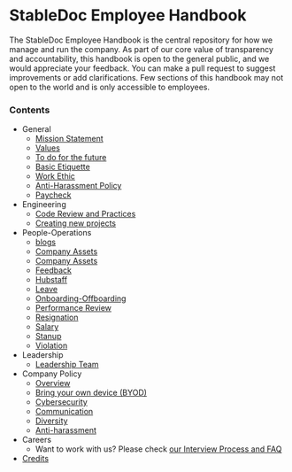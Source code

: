 # StableDoc Employee Handbook


The StableDoc Employee Handbook is the central repository for how we manage and run the company. As part of our core value of transparency and accountability, this handbook is open to the general public, and we would appreciate your feedback. You can make a pull request to suggest improvements or add clarifications. Few sections of this handbook may not open to the world and is only accessible to employees.

### Contents

* General
  * [Mission Statement](/general/vision-mission/README.md)
  * [Values](/general/values/README.md)
  * [To do for the future](/general/to-do/README.md)
  * [Basic Etiquette](/general/basic-etiquette/README.md)
  * [Work Ethic](/general/work-ethic/README.md)
  * [Anti-Harassment Policy](/general/anti-harassment/README.md)
  * [Paycheck](/general/paycheck/README.md)
* Engineering
  * [Code Review and Practices](/engineering/code-review/README.md)
  * [Creating new projects](/engineering/new-project/README.md)
* People-Operations
  * [blogs](/people-operations/blogs/README.md)
  * [Company Assets](/people-operations/company-assets/README.md)
  * [Company Assets](/people-operations/company-assets/README.md)
  * [Feedback](/people-operations/feedback/README.md)
  * [Hubstaff](/people-operations/hubstaff/README.md)
  * [Leave](/people-operations/leave/README.md)
  * [Onboarding-Offboarding](/people-operations/onboarding-offboarding/README.md)
  * [Performance Review](/people-operations/performance-review/README.md)
  * [Resignation](/people-operations/resignation/README.md)
  * [Salary](/people-operations/salary/README.md)
  * [Stanup](/people-operations/standups/README.md)
  * [Violation](/people-operations/violation/README.md)
* Leadership
  * [Leadership Team](/leadership/README.md)
* Company Policy
  * [Overview](/policies/README.md)
  * [Bring your own device (BYOD)](/policies/byod/README.md)
  * [Cybersecurity](/policies/cyber/README.md)
  * [Communication](/policies/communication/README.md)
  * [Diversity](/policies/diversity/README.md)
  * [Anti-harassment](/general/anti-harassment/README.md)
* Careers
  * Want to work with us? Please check [our Interview Process and FAQ](https:/stabledoc.com/career)
* [Credits](/credits/README.md)



